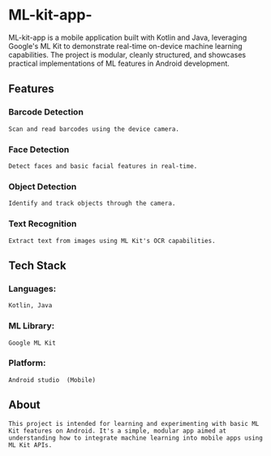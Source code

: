 # ML-kit-app-
ML-kit-app is a mobile application built with Kotlin and Java, leveraging Google's ML Kit to demonstrate real-time on-device machine learning capabilities. The project is modular, cleanly structured, and showcases practical implementations of ML features in Android development.
## Features
### Barcode Detection
    Scan and read barcodes using the device camera.
### Face Detection
    Detect faces and basic facial features in real-time.
### Object Detection
    Identify and track objects through the camera.
### Text Recognition
    Extract text from images using ML Kit's OCR capabilities.
## Tech Stack
### Languages:
    Kotlin, Java

### ML Library:
    Google ML Kit

### Platform:
    Android studio  (Mobile)

## About
    This project is intended for learning and experimenting with basic ML Kit features on Android. It's a simple, modular app aimed at understanding how to integrate machine learning into mobile apps using ML Kit APIs.


